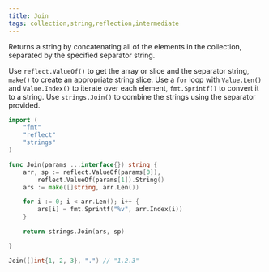 ```yaml
---
title: Join
tags: collection,string,reflection,intermediate
---
```


Returns a string by concatenating all of the elements in the collection, separated by the specified separator string.

Use `reflect.ValueOf()` to get the array or slice and the separator string, `make()` to create an appropriate string slice.
Use a `for` loop with `Value.Len()` and `Value.Index()` to iterate over each element, `fmt.Sprintf()` to convert it to a string.
Use `strings.Join()` to combine the strings using the separator provided.

```go
import (
	"fmt"
	"reflect"
	"strings"
)

func Join(params ...interface{}) string {
	arr, sp := reflect.ValueOf(params[0]),
		reflect.ValueOf(params[1]).String()
	ars := make([]string, arr.Len())

	for i := 0; i < arr.Len(); i++ {
		ars[i] = fmt.Sprintf("%v", arr.Index(i))
	}

	return strings.Join(ars, sp)

}
```

```go
Join([]int{1, 2, 3}, ".") // "1.2.3"
```
